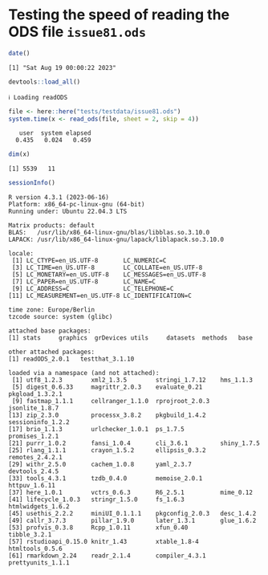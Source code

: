 # Testing the speed of reading the ODS file `issue81.ods`

``` r
date()
```

    [1] "Sat Aug 19 00:00:22 2023"

``` r
devtools::load_all()
```

    ℹ Loading readODS

``` r
file <- here::here("tests/testdata/issue81.ods")
system.time(x <- read_ods(file, sheet = 2, skip = 4))
```

       user  system elapsed 
      0.435   0.024   0.459 

``` r
dim(x)
```

    [1] 5539   11

``` r
sessionInfo()
```

    R version 4.3.1 (2023-06-16)
    Platform: x86_64-pc-linux-gnu (64-bit)
    Running under: Ubuntu 22.04.3 LTS

    Matrix products: default
    BLAS:   /usr/lib/x86_64-linux-gnu/blas/libblas.so.3.10.0 
    LAPACK: /usr/lib/x86_64-linux-gnu/lapack/liblapack.so.3.10.0

    locale:
     [1] LC_CTYPE=en_US.UTF-8       LC_NUMERIC=C              
     [3] LC_TIME=en_US.UTF-8        LC_COLLATE=en_US.UTF-8    
     [5] LC_MONETARY=en_US.UTF-8    LC_MESSAGES=en_US.UTF-8   
     [7] LC_PAPER=en_US.UTF-8       LC_NAME=C                 
     [9] LC_ADDRESS=C               LC_TELEPHONE=C            
    [11] LC_MEASUREMENT=en_US.UTF-8 LC_IDENTIFICATION=C       

    time zone: Europe/Berlin
    tzcode source: system (glibc)

    attached base packages:
    [1] stats     graphics  grDevices utils     datasets  methods   base     

    other attached packages:
    [1] readODS_2.0.1   testthat_3.1.10

    loaded via a namespace (and not attached):
     [1] utf8_1.2.3        xml2_1.3.5        stringi_1.7.12    hms_1.1.3        
     [5] digest_0.6.33     magrittr_2.0.3    evaluate_0.21     pkgload_1.3.2.1  
     [9] fastmap_1.1.1     cellranger_1.1.0  rprojroot_2.0.3   jsonlite_1.8.7   
    [13] zip_2.3.0         processx_3.8.2    pkgbuild_1.4.2    sessioninfo_1.2.2
    [17] brio_1.1.3        urlchecker_1.0.1  ps_1.7.5          promises_1.2.1   
    [21] purrr_1.0.2       fansi_1.0.4       cli_3.6.1         shiny_1.7.5      
    [25] rlang_1.1.1       crayon_1.5.2      ellipsis_0.3.2    remotes_2.4.2.1  
    [29] withr_2.5.0       cachem_1.0.8      yaml_2.3.7        devtools_2.4.5   
    [33] tools_4.3.1       tzdb_0.4.0        memoise_2.0.1     httpuv_1.6.11    
    [37] here_1.0.1        vctrs_0.6.3       R6_2.5.1          mime_0.12        
    [41] lifecycle_1.0.3   stringr_1.5.0     fs_1.6.3          htmlwidgets_1.6.2
    [45] usethis_2.2.2     miniUI_0.1.1.1    pkgconfig_2.0.3   desc_1.4.2       
    [49] callr_3.7.3       pillar_1.9.0      later_1.3.1       glue_1.6.2       
    [53] profvis_0.3.8     Rcpp_1.0.11       xfun_0.40         tibble_3.2.1     
    [57] rstudioapi_0.15.0 knitr_1.43        xtable_1.8-4      htmltools_0.5.6  
    [61] rmarkdown_2.24    readr_2.1.4       compiler_4.3.1    prettyunits_1.1.1
